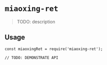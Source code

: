 # `miaoxing-ret`

> TODO: description

## Usage

```
const miaoxingRet = require('miaoxing-ret');

// TODO: DEMONSTRATE API
```
